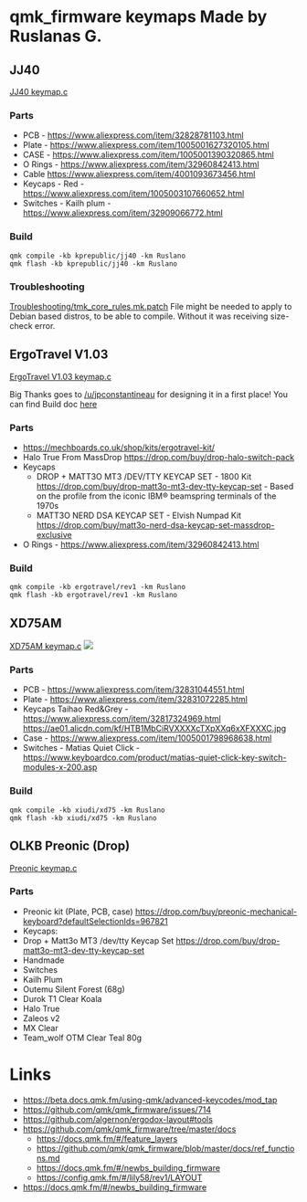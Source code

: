 # qmk_firmware keymaps Made by Ruslanas G.
## JJ40
[JJ40 keymap.c](keyboards/kprepublic/jj40/keymaps/Ruslano/keymap.c)

### Parts
 - PCB - https://www.aliexpress.com/item/32828781103.html
 - Plate - https://www.aliexpress.com/item/1005001627320105.html
 - CASE - https://www.aliexpress.com/item/1005001390320865.html
 - O Rings - https://www.aliexpress.com/item/32960842413.html
 - Cable https://www.aliexpress.com/item/4001093673456.html
 - Keycaps - Red - https://www.aliexpress.com/item/1005003107660652.html
 - Switches - Kailh plum - https://www.aliexpress.com/item/32909066772.html

### Build
```
qmk compile -kb kprepublic/jj40 -km Ruslano
qmk flash -kb kprepublic/jj40 -km Ruslano
```

### Troubleshooting
[Troubleshooting/tmk_core_rules.mk.patch](Troubleshooting/tmk_core_rules.mk.patch) File might be needed to apply to Debian based distros, to be able to compile.
Without it was receiving size-check error.

## ErgoTravel V1.03
[ErgoTravel V1.03 keymap.c](keyboards/ergotravel/keymaps/Ruslano/keymap.c)

Big Thanks goes to [/u/jpconstantineau](https://www.reddit.com/user/jpconstantineau) for designing it in a first place! You can find Build doc [here](https://github.com/jpconstantineau/ErgoTravel/)
### Parts
 - https://mechboards.co.uk/shop/kits/ergotravel-kit/
 - Halo True From MassDrop https://drop.com/buy/drop-halo-switch-pack
 - Keycaps
   - DROP + MATT3O MT3 /DEV/TTY KEYCAP SET - 1800 Kit https://drop.com/buy/drop-matt3o-mt3-dev-tty-keycap-set - Based on the profile from the iconic IBM® beamspring terminals of the 1970s
   - MATT3O NERD DSA KEYCAP SET - Elvish Numpad Kit https://drop.com/buy/matt3o-nerd-dsa-keycap-set-massdrop-exclusive
 - O Rings - https://www.aliexpress.com/item/32960842413.html

### Build
```
qmk compile -kb ergotravel/rev1 -km Ruslano
qmk flash -kb ergotravel/rev1 -km Ruslano
```

## XD75AM
[XD75AM keymap.c](keyboards/xiudi/xd75/keymaps/Ruslano/keymap.c) ![](https://us-central1-progress-markdown.cloudfunctions.net/progress/10)
### Parts
 - PCB - https://www.aliexpress.com/item/32831044551.html
 - Plate - https://www.aliexpress.com/item/32831072285.html
 - Keycaps Taihao Red&Grey - https://www.aliexpress.com/item/32817324969.html https://ae01.alicdn.com/kf/HTB1MbCiRVXXXXcTXpXXq6xXFXXXC.jpg
 - Case - https://www.aliexpress.com/item/1005001798968638.html
 - Switches - Matias Quiet Click - https://www.keyboardco.com/product/matias-quiet-click-key-switch-modules-x-200.asp

### Build
```
qmk compile -kb xiudi/xd75 -km Ruslano
qmk flash -kb xiudi/xd75 -km Ruslano
```
## OLKB Preonic (Drop)
[Preonic keymap.c](keyboards/preonic/keymaps/Ruslano/keymap.c)
### Parts
 - Preonic kit (Plate, PCB, case) https://drop.com/buy/preonic-mechanical-keyboard?defaultSelectionIds=967821
 - Keycaps:
  - Drop + Matt3o MT3 /dev/tty Keycap Set https://drop.com/buy/drop-matt3o-mt3-dev-tty-keycap-set
  - Handmade
 - Switches
  - Kailh Plum
  - Outemu Silent Forest (68g)
  - Durok T1 Clear Koala
  - Halo True
  - Zaleos v2
  - MX Clear
  - Team_wolf OTM Clear Teal 80g

# Links
 - https://beta.docs.qmk.fm/using-qmk/advanced-keycodes/mod_tap
 - https://github.com/qmk/qmk_firmware/issues/714
 - https://github.com/algernon/ergodox-layout#tools
 - https://github.com/qmk/qmk_firmware/tree/master/docs
   - https://docs.qmk.fm/#/feature_layers
   - https://github.com/qmk/qmk_firmware/blob/master/docs/ref_functions.md
   - https://docs.qmk.fm/#/newbs_building_firmware
   - https://config.qmk.fm/#/lily58/rev1/LAYOUT
 - https://docs.qmk.fm/#/newbs_building_firmware
